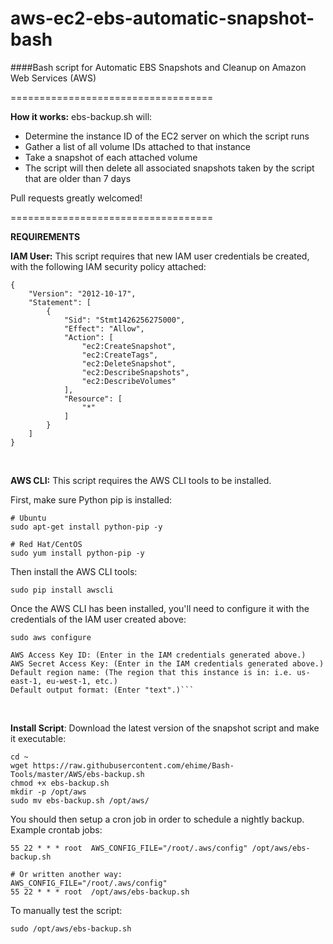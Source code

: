 aws-ec2-ebs-automatic-snapshot-bash
===================================

####Bash script for Automatic EBS Snapshots and Cleanup on Amazon Web Services (AWS)

===================================

**How it works:**
ebs-backup.sh will:
- Determine the instance ID of the EC2 server on which the script runs
- Gather a list of all volume IDs attached to that instance
- Take a snapshot of each attached volume
- The script will then delete all associated snapshots taken by the script that are older than 7 days

Pull requests greatly welcomed!

===================================

**REQUIREMENTS**

**IAM User:** This script requires that new IAM user credentials be created, with the following IAM security policy attached:

```
{
    "Version": "2012-10-17",
    "Statement": [
        {
            "Sid": "Stmt1426256275000",
            "Effect": "Allow",
            "Action": [
                "ec2:CreateSnapshot",
                "ec2:CreateTags",
                "ec2:DeleteSnapshot",
                "ec2:DescribeSnapshots",
                "ec2:DescribeVolumes"
            ],
            "Resource": [
                "*"
            ]
        }
    ]
}
```
<br />

**AWS CLI:** This script requires the AWS CLI tools to be installed.

First, make sure Python pip is installed:
```
# Ubuntu
sudo apt-get install python-pip -y

# Red Hat/CentOS
sudo yum install python-pip -y
```
Then install the AWS CLI tools:
```
sudo pip install awscli
```
Once the AWS CLI has been installed, you'll need to configure it with the credentials of the IAM user created above:

```
sudo aws configure

AWS Access Key ID: (Enter in the IAM credentials generated above.)
AWS Secret Access Key: (Enter in the IAM credentials generated above.)
Default region name: (The region that this instance is in: i.e. us-east-1, eu-west-1, etc.)
Default output format: (Enter "text".)```
```
<br />

**Install Script**: Download the latest version of the snapshot script and make it executable:
```
cd ~
wget https://raw.githubusercontent.com/ehime/Bash-Tools/master/AWS/ebs-backup.sh
chmod +x ebs-backup.sh
mkdir -p /opt/aws
sudo mv ebs-backup.sh /opt/aws/
```

You should then setup a cron job in order to schedule a nightly backup. Example crontab jobs:
```
55 22 * * * root  AWS_CONFIG_FILE="/root/.aws/config" /opt/aws/ebs-backup.sh

# Or written another way:
AWS_CONFIG_FILE="/root/.aws/config"
55 22 * * * root  /opt/aws/ebs-backup.sh
```

To manually test the script:
```
sudo /opt/aws/ebs-backup.sh
```
